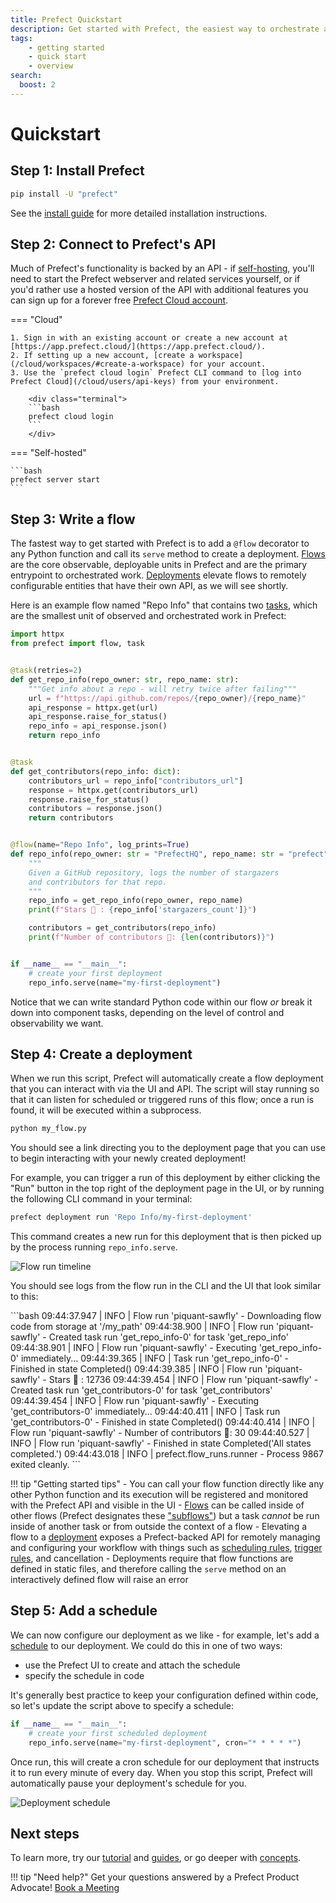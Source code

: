 ```yaml
---
title: Prefect Quickstart
description: Get started with Prefect, the easiest way to orchestrate and observe your data pipelines
tags:
    - getting started
    - quick start
    - overview
search:
  boost: 2
---
```


# Quickstart

## Step 1: Install Prefect

```bash
pip install -U "prefect"
```

See the [install guide](/getting-started/installation/) for more detailed installation instructions.

## Step 2: Connect to Prefect's API

Much of Prefect's functionality is backed by an API - if [self-hosting](/guides/host/), you'll need to start the Prefect webserver and related services yourself, or if you'd rather use a hosted version of the API with additional features you can sign up for a forever free [Prefect Cloud account](/cloud/).

=== "Cloud"

    1. Sign in with an existing account or create a new account at [https://app.prefect.cloud/](https://app.prefect.cloud/).
    2. If setting up a new account, [create a workspace](/cloud/workspaces/#create-a-workspace) for your account.
    3. Use the `prefect cloud login` Prefect CLI command to [log into Prefect Cloud](/cloud/users/api-keys) from your environment.

        <div class="terminal">
        ```bash
        prefect cloud login
        ```
        </div>

=== "Self-hosted"

    ```bash
    prefect server start
    ```

## Step 3: Write a flow

The fastest way to get started with Prefect is to add a `@flow` decorator to any Python function and call its `serve` method to create a deployment. [Flows](/concepts/flows/) are the core observable, deployable units in Prefect and are the primary entrypoint to orchestrated work. [Deployments](/concepts/deployments/) elevate flows to remotely configurable entities that have their own API, as we will see shortly.

Here is an example flow named "Repo Info" that contains two [tasks](/concepts/tasks/), which are the smallest unit of observed and orchestrated work in Prefect:

```python title="my_flow.py"
import httpx
from prefect import flow, task


@task(retries=2)
def get_repo_info(repo_owner: str, repo_name: str):
    """Get info about a repo - will retry twice after failing"""
    url = f"https://api.github.com/repos/{repo_owner}/{repo_name}"
    api_response = httpx.get(url)
    api_response.raise_for_status()
    repo_info = api_response.json()
    return repo_info


@task
def get_contributors(repo_info: dict):
    contributors_url = repo_info["contributors_url"]
    response = httpx.get(contributors_url)
    response.raise_for_status()
    contributors = response.json()
    return contributors


@flow(name="Repo Info", log_prints=True)
def repo_info(repo_owner: str = "PrefectHQ", repo_name: str = "prefect"):
    """
    Given a GitHub repository, logs the number of stargazers
    and contributors for that repo.
    """
    repo_info = get_repo_info(repo_owner, repo_name)
    print(f"Stars 🌠 : {repo_info['stargazers_count']}")

    contributors = get_contributors(repo_info)
    print(f"Number of contributors 👷: {len(contributors)}")


if __name__ == "__main__":
    # create your first deployment
    repo_info.serve(name="my-first-deployment")
```

Notice that we can write standard Python code within our flow _or_ break it down into component tasks, depending on the level of control and observability we want.

## Step 4: Create a deployment

When we run this script, Prefect will automatically create a flow deployment that you can interact with via the UI and API. The script will stay running so that it can listen for scheduled or triggered runs of this flow; once a run is found, it will be executed within a subprocess.

```bash
python my_flow.py
```

You should see a link directing you to the deployment page that you can use to begin interacting with your newly created deployment!

For example, you can trigger a run of this deployment by either clicking the "Run" button in the top right of the deployment page in the UI, or by running the following CLI command in your terminal:

```bash
prefect deployment run 'Repo Info/my-first-deployment'  
```

This command creates a new run for this deployment that is then picked up by the process running `repo_info.serve`.

![Flow run timeline](/img/ui/flow-run-diagram.png)

You should see logs from the flow run in the CLI and the UI that look similar to this:

<div class="terminal">
```bash
09:44:37.947 | INFO    | Flow run 'piquant-sawfly' - Downloading flow code from storage at '/my_path'
09:44:38.900 | INFO    | Flow run 'piquant-sawfly' - Created task run 'get_repo_info-0' for task 'get_repo_info'
09:44:38.901 | INFO    | Flow run 'piquant-sawfly' - Executing 'get_repo_info-0' immediately...
09:44:39.365 | INFO    | Task run 'get_repo_info-0' - Finished in state Completed()
09:44:39.385 | INFO    | Flow run 'piquant-sawfly' - Stars 🌠 : 12736
09:44:39.454 | INFO    | Flow run 'piquant-sawfly' - Created task run 'get_contributors-0' for task 'get_contributors'
09:44:39.454 | INFO    | Flow run 'piquant-sawfly' - Executing 'get_contributors-0' immediately...
09:44:40.411 | INFO    | Task run 'get_contributors-0' - Finished in state Completed()
09:44:40.414 | INFO    | Flow run 'piquant-sawfly' - Number of contributors 👷: 30
09:44:40.527 | INFO    | Flow run 'piquant-sawfly' - Finished in state Completed('All states completed.')
09:44:43.018 | INFO    | prefect.flow_runs.runner - Process 9867 exited cleanly.
```
</div>

!!! tip "Getting started tips"
    - You can call your flow function directly like any other Python function and its execution will be registered and monitored with the Prefect API and visible in the UI
    - [Flows](/concepts/flows) can be called inside of other flows (Prefect designates these ["subflows"](/concepts/flows/#composing-flows)) but a task _cannot_ be run inside of another task or from outside the context of a flow
    - Elevating a flow to a [deployment](/concepts/deployments/) exposes a Prefect-backed API for remotely managing and configuring your workflow with things such as [scheduling rules](/concepts/schedules/), [trigger rules](/cloud/automations/), and cancellation
    - Deployments require that flow functions are defined in static files, and therefore calling the `serve` method on an interactively defined flow will raise an error

## Step 5: Add a schedule

We can now configure our deployment as we like - for example, let's add a [schedule](/concepts/schedules/) to our deployment.  We could do this in one of two ways:

- use the Prefect UI to create and attach the schedule
- specify the schedule in code

It's generally best practice to keep your configuration defined within code, so let's update the script above to specify a schedule:

```python
if __name__ == "__main__":
    # create your first scheduled deployment
    repo_info.serve(name="my-first-deployment", cron="* * * * *")
```

Once run, this will create a cron schedule for our deployment that instructs it to run every minute of every day. When you stop this script, Prefect will automatically pause your deployment's schedule for you.

![Deployment schedule](/img/ui/deployment-cron-schedule.png)

## Next steps

To learn more, try our [tutorial](/tutorial) and [guides](/guides), or go deeper with [concepts](/concepts).

!!! tip "Need help?"
    Get your questions answered by a Prefect Product Advocate! [Book a Meeting](https://calendly.com/prefect-experts/prefect-product-advocates?utm_campaign=prefect_docs_cloud&utm_content=prefect_docs&utm_medium=docs&utm_source=docs)
